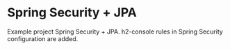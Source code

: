 # Spring Security + JPA 

Example project Spring Security + JPA.
h2-console rules in Spring Security configuration are added.

